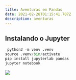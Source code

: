 ```yaml
---
title: Aventuras em Pandas
date: 2021-02-28T01:15:41.707Z
description: aventuras
---
```

## Instalando o Jupyter

```python
 python3 -m venv .venv
source .venv/bin/activate
pip install jupyterlab pandas
jupyter notebook
```

![](/img/screenshot-from-2021-02-27-22-27-53.png)
